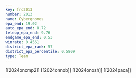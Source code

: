 ```yaml
---
key: frc2013
number: 2013
name: Cybergnomes
epa_end: 19.02
auto_epa_end: 8.72
teleop_epa_end: 9.76
endgame_epa_end: 0.53
winrate: 0.4561
district_epa_rank: 57
district_epa_percentile: 0.5809
type: Team
---
```

[[2024oncmp2]]
[[2024onnob]]
[[2024onosh]]
[[2024paca]]
